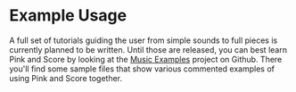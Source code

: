 # Example Usage

A full set of tutorials guiding the user from simple sounds to full pieces is currently planned to be written. Until those are released, you can best learn Pink and Score by looking at the [Music Examples](https://github.com/kunstmusik/music-examples) project on Github.  There you'll find some sample files that show various commented examples of using Pink and Score together. 
